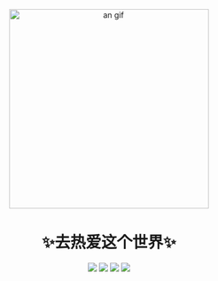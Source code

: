 <div align="center">
<img height="360" src="https://img2.imgtp.com/2024/03/16/BJ8vR1vK.gif" alt="an gif" />
</div>



<h1 align="center">✨去热爱这个世界✨</h1>

<ul style="display:none">
    <li>
        <h4>Tasklist 正在开发....</h4>
    </li>
    <li>
        <h4>共享休息舱系统 正在开发....</h4>
    </li>
     <li>
        <h4>某个H5游戏 提上日程....</h4>
    </li>
    <li>
        <h4>某个实用性网站 提上日程....</h4>
    </li>
</ul>

<p align="center">

<img src="https://img.shields.io/badge/javascript-2f2e2d.svg?&style=for-the-badge&logo=javascript&logoColor=f7df1e"/>
<img src="https://img.shields.io/badge/typescript%20-%23007ACC.svg?&style=for-the-badge&logo=typescript&logoColor=white"/>
<img src="https://img.shields.io/badge/python-457faf.svg?&style=for-the-badge&logo=python&logoColor=fde054"/>
<img src="https://img.shields.io/badge/C-fffcfc.svg?&style=for-the-badge&logo=C&logoColor=a7b8ca"/>

</p>

